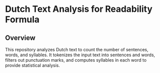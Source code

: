 # Dutch Text Analysis for Readability Formula

## Overview

This repository analyzes Dutch text to count the number of sentences, words, and syllables. It tokenizes the input text into sentences and words, filters out punctuation marks, and computes syllables in each word to provide statistical analysis.